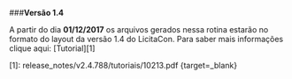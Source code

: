 ###**Versão 1.4**

A partir do dia **01/12/2017** os arquivos gerados nessa rotina estarão no formato do layout da versão 1.4 do LicitaCon.
Para saber mais informações clique aqui: [Tutorial][1]

[1]: release_notes/v2.4.788/tutoriais/10213.pdf {target=_blank}
